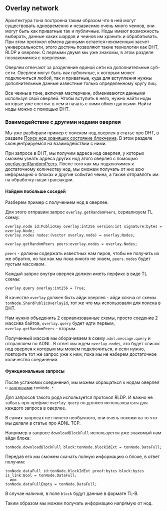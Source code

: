 ## Overlay network

Архитектура тона построена таким образом что в ней могут существовать одновременно и независимо очень много чеинов, они могут быть как приватные так и публичные. 
Ноды имеют возможность выбирать, данные каких шардов и чеинов им хранить и обрабатывать. 
При этом протокол обмена данными остается неизменным засчет универсальности, этого достичь позволяют такие технологии как DHT, RLDP и оверлеи. 
С первыми двумя мы уже знакомы, в этом разделе познакомимся с оверлеями.

Оверлеи отвечают за разделение единой сети на дополнительные суб-сети. Оверлеи могут быть как публичные, к которым может подключиться любой, так и приватные, 
куда для вступления нужны дополнительные данные известные только определенному кругу лиц. 

Все чеины в тоне, включая мастерчеин, обмениваются данными используя свой оверлей. 
Чтобы вступить в него, нужно найти ноды которые уже состоят в нем и начать с ними обмен данными. 
Найти ноды можно с помощью DHT. 


### Взаимодействие с другими нодами оверлея

Мы уже разбирали пример с поиском нод оверлея в статье про DHT, 
в разделе [Поиск нод хранящих состояние блокчеина](https://github.com/xssnick/ton-deep-doc/blob/master/DHT.md#%D0%BF%D0%BE%D0%B8%D1%81%D0%BA-%D0%BD%D0%BE%D0%B4-%D1%85%D1%80%D0%B0%D0%BD%D1%8F%D1%89%D0%B8%D1%85-%D1%81%D0%BE%D1%81%D1%82%D0%BE%D1%8F%D0%BD%D0%B8%D0%B5-%D0%B1%D0%BB%D0%BE%D0%BA%D1%87%D0%B5%D0%B8%D0%BD%D0%B0). В этом разделе сконцентрируемся на взаимодействии с ними.

При запросе в DHT, мы получим адреса нод оверлея, у которых сможем узнать адреса других нод этого оверлея c помощью [overlay.getRandomPeers](https://github.com/ton-blockchain/ton/blob/master/tl/generate/scheme/ton_api.tl#L237). 
После того как мы подключимся к достаточному количеству нод, мы сможем получать от них всю информацию о блоках и другие события чеина, а также отправлять им на обработку наши транзакции. 

#### Найдем побольше соседей

Разберем пример с получением нод в оверлее.

Для этого отправим запрос `overlay.getRandomPeers`, сериализуем TL схему:
```
overlay.node id:PublicKey overlay:int256 version:int signature:bytes = overlay.Node;
overlay.nodes nodes:(vector overlay.node) = overlay.Nodes;

overlay.getRandomPeers peers:overlay.nodes = overlay.Nodes;
```
`peers` - должны содержать известных нам пиров, чтобы не получить их же обратно, но так как мы пока никого не знаем, `peers.nodes` будет пустым массивом.

Каждый запрос внутри оверлея должен иметь перфикс в виде TL схемы:
```
overlay.query overlay:int256 = True;
```
В качестве `overlay` должен быть айди оверлея - айди ключа от схемы `tonNode.ShardPublicOverlayId`, тот же что мы использовали для поиска в DHT.

Нам нужно объеденить 2 сериализованные схемы, просто соеденив 2 массива байтов, `overlay.query` будет идти первым, `overlay.getRandomPeers` - вторым.

Полученный массив мы оборачиваем в схему `adnl.message.query` и отправляем по ADNL. В ответ мы ждем `overlay.nodes`, это будет список нод оверлея к которым мы можем подключиться, и если нужно, повторить тот же запрос уже к ним, пока мы не наберем достаточное количество соединений.

#### Функциональные запросы

После установки соединения, мы можем обращаться к нодам оверлея с [запросами](https://github.com/ton-blockchain/ton/blob/master/tl/generate/scheme/ton_api.tl#L413) `tonNode.*`.

Для запросов такого рода используется протокол RLDP. И важно не забыть про префикс `overlay.query` он должен использоваться для каждого запроса в оверлее.

В самих запросах нет ничего необычного, они очень похожи на то что мы делали в статье про ADNL TCP. 

Например в запросе `downloadBlockFull` используется уже знакомый нам айди блока:
```
tonNode.downloadBlockFull block:tonNode.blockIdExt = tonNode.DataFull;
```
Передав его мы сможем скачать полную информацию о блоке, в ответ получим:
```
tonNode.dataFull id:tonNode.blockIdExt proof:bytes block:bytes is_link:Bool = tonNode.DataFull;
  или
tonNode.dataFullEmpty = tonNode.DataFull;
```
В случае наличия, в поле `block` будут данные в формате TL-B. 

Таким образом мы можем получать информацию напрямую от нод.
